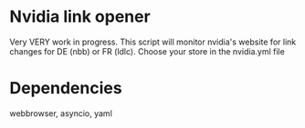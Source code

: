 # Nvidia link opener
Very VERY work in progress.
This script will monitor nvidia's website for link changes for DE (nbb) or FR (ldlc). Choose your store in the nvidia.yml file

# Dependencies
webbrowser, asyncio, yaml